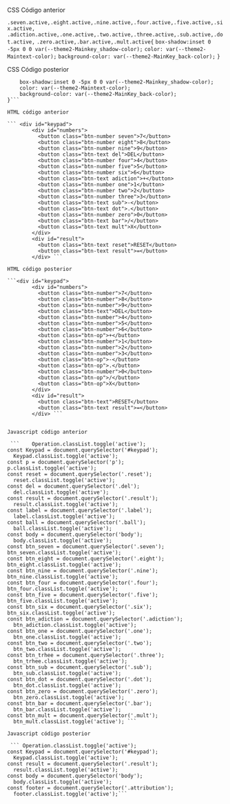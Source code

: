 

CSS Código anterior

```.seven.active,.eight.active,.nine.active,.four.active,.five.active,.six.active,```
```.adiction.active,.one.active,.two.active,.three.active,.sub.active,.dot.active,```
```.zero.active,.bar.active,.mult.active{```
  ```box-shadow:inset 0 -5px 0 0 var(--theme2-Mainkey_shadow-color);```
  ```color: var(--theme2-Maintext-color);```
  ```background-color: var(--theme2-MainKey_back-color);```
  ```}```

  CSS Código posterior

  ```#keypad.active button{
      box-shadow:inset 0 -5px 0 0 var(--theme2-Mainkey_shadow-color);
      color: var(--theme2-Maintext-color);
      background-color: var(--theme2-MainKey_back-color);
  }```

  HTML código anterior

  ``` <div id="keypad">
          <div id="numbers">
            <button class="btn-number seven">7</button>
            <button class="btn-number eight">8</button>
            <button class="btn-number nine">9</button>
            <button class="btn-text del">DEL</button>
            <button class="btn-number four">4</button>
            <button class="btn-number five">5</button>
            <button class="btn-number six">6</button>
            <button class="btn-text adiction">+</button>
            <button class="btn-number one">1</button>
            <button class="btn-number two">2</button>
            <button class="btn-number three">3</button>
            <button class="btn-text sub">-</button>
            <button class="btn-text dot">.</button>
            <button class="btn-number zero">0</button>
            <button class="btn-text bar">/</button>
            <button class="btn-text mult">X</button>
          </div>
          <div id="result">
            <button class="btn-text reset">RESET</button>
            <button class="btn-text result">=</button>
          </div> ```

HTML código posterior

  ```<div id="keypad">
          <div id="numbers">
            <button class="btn-number">7</button>
            <button class="btn-number">8</button>
            <button class="btn-number">9</button>
            <button class="btn-text">DEL</button>
            <button class="btn-number">4</button>
            <button class="btn-number">5</button>
            <button class="btn-number">6</button>
            <button class="btn-op">+</button>
            <button class="btn-number">1</button>
            <button class="btn-number">2</button>
            <button class="btn-number">3</button>
            <button class="btn-op">-</button>
            <button class="btn-op">.</button>
            <button class="btn-number">0</button>
            <button class="btn-op">/</button>
            <button class="btn-op">X</button>
          </div>
          <div id="result">
            <button class="btn-text">RESET</button>
            <button class="btn-text result">=</button>
          </div> ```


Javascript código anterior

   ```    Operation.classList.toggle('active');
  const Keypad = document.querySelector('#keypad');
    Keypad.classList.toggle('active');
  const p = document.querySelector('p');
  p.classList.toggle('active');
  const reset = document.querySelector('.reset');
    reset.classList.toggle('active');
  const del = document.querySelector('.del');
    del.classList.toggle('active');
  const result = document.querySelector('.result');
    result.classList.toggle('active');
  const label = document.querySelector('.label');
    label.classList.toggle('active');
  const ball = document.querySelector('.ball');
    ball.classList.toggle('active');
  const body = document.querySelector('body');
    body.classList.toggle('active');
  const btn_seven = document.querySelector('.seven');
  btn_seven.classList.toggle('active');
  const btn_eight = document.querySelector('.eight');
  btn_eight.classList.toggle('active');
  const btn_nine = document.querySelector('.nine');
  btn_nine.classList.toggle('active');
  const btn_four = document.querySelector('.four');
  btn_four.classList.toggle('active');
  const btn_five = document.querySelector('.five');
  btn_five.classList.toggle('active');
  const btn_six = document.querySelector('.six');
  btn_six.classList.toggle('active');
  const btn_adiction = document.querySelector('.adiction');
    btn_adiction.classList.toggle('active');
  const btn_one = document.querySelector('.one');
    btn_one.classList.toggle('active');
  const btn_two = document.querySelector('.two');
    btn_two.classList.toggle('active');
  const btn_trhee = document.querySelector('.three');
    btn_trhee.classList.toggle('active');
  const btn_sub = document.querySelector('.sub');
    btn_sub.classList.toggle('active');
  const btn_dot = document.querySelector('.dot');
    btn_dot.classList.toggle('active');
  const btn_zero = document.querySelector('.zero');
    btn_zero.classList.toggle('active');
  const btn_bar = document.querySelector('.bar');
    btn_bar.classList.toggle('active');
  const btn_mult = document.querySelector('.mult');
    btn_mult.classList.toggle('active'); ```

Javascript código posterior

   ``` Operation.classList.toggle('active');
  const Keypad = document.querySelector('#keypad');
    Keypad.classList.toggle('active');
  const result = document.querySelector('.result');
    result.classList.toggle('active');
  const body = document.querySelector('body');
    body.classList.toggle('active');
  const footer = document.querySelector('.attribution');
    footer.classList.toggle('active');```